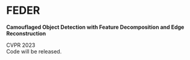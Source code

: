 # FEDER
**Camouflaged Object Detection with Feature Decomposition and Edge Reconstruction**  

CVPR 2023  
Code will be released.
